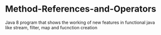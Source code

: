 # Method-References-and-Operators
Java 8 program that shows the working of new features in functional java like stream, filter, map and fucnction creation
